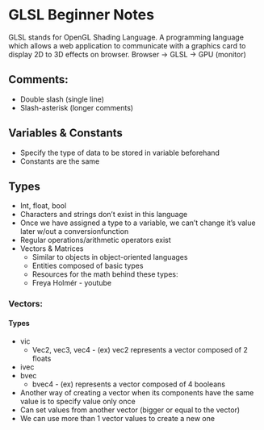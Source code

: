 # GLSL Beginner Notes

GLSL stands for OpenGL Shading Language. A programming language which allows a web application to communicate with a graphics card to display 2D to 3D effects on browser. Browser -> GLSL -> GPU (monitor)

 ## Comments:
* Double slash (single line)
* Slash-asterisk (longer comments)
## Variables & Constants
* Specify the type of data to be stored in variable beforehand
* Constants are the same
## Types
* Int, float, bool
* Characters and strings don’t exist in this language
* Once we have assigned a type to a variable, we can’t change it’s value later w/out a conversionfunction
* Regular operations/arithmetic operators exist
* Vectors & Matrices
    * Similar to objects in object-oriented languages
    * Entities composed of basic types
    * Resources for the math behind these types:
    * Freya Holmér - youtube

### Vectors:
#### Types
* vic 
    * Vec2, vec3, vec4 - (ex) vec2 represents a vector composed of 2 floats
* ivec
* bvec
    * bvec4 - (ex) represents a vector composed of 4 booleans
* Another way of creating a vector when its components have the same value is to specify value only once
* Can set values from another vector (bigger or equal to the vector)
* We can use more than 1 vector values to create a new one